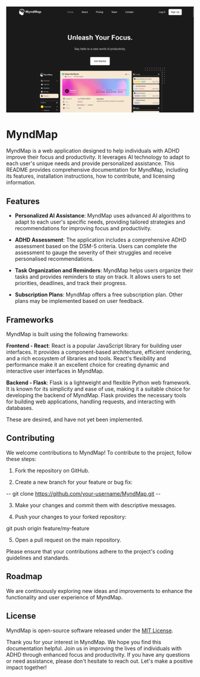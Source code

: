 ![MyndMap Logo](Website/Front%20Page%202.png)

# MyndMap

MyndMap is a web application designed to help individuals with ADHD improve their focus and productivity. It leverages AI technology to adapt to each user's unique needs and provide personalized assistance. This README provides comprehensive documentation for MyndMap, including its features, installation instructions, how to contribute, and licensing information.

## Features

- **Personalized AI Assistance**: MyndMap uses advanced AI algorithms to adapt to each user's specific needs, providing tailored strategies and recommendations for improving focus and productivity.

- **ADHD Assessment**: The application includes a comprehensive ADHD assessment based on the DSM-5 criteria. Users can complete the assessment to gauge the severity of their struggles and receive personalised recommendations.

- **Task Organization and Reminders**: MyndMap helps users organize their tasks and provides reminders to stay on track. It allows users to set priorities, deadlines, and track their progress.

- **Subscription Plans**: MyndMap offers a free subscription plan. Other plans may be implemented based on user feedback.

## Frameworks

MyndMap is built using the following frameworks:

**Frontend - React**: React is a popular JavaScript library for building user interfaces. It provides a component-based architecture, efficient rendering, and a rich ecosystem of libraries and tools. React's flexibility and performance make it an excellent choice for creating dynamic and interactive user interfaces in MyndMap.

**Backend - Flask**: Flask is a lightweight and flexible Python web framework. It is known for its simplicity and ease of use, making it a suitable choice for developing the backend of MyndMap. Flask provides the necessary tools for building web applications, handling requests, and interacting with databases.

These are desired, and have not yet been implemented.


## Contributing

We welcome contributions to MyndMap! To contribute to the project, follow these steps:

1. Fork the repository on GitHub.

2. Create a new branch for your feature or bug fix:



-- git clone https://github.com/your-username/MyndMap.git --


3. Make your changes and commit them with descriptive messages.

4. Push your changes to your forked repository:

git push origin feature/my-feature


5. Open a pull request on the main repository.

Please ensure that your contributions adhere to the project's coding guidelines and standards.

## Roadmap

We are continuously exploring new ideas and improvements to enhance the functionality and user experience of MyndMap.

## License

MyndMap is open-source software released under the [MIT License](LICENSE).

Thank you for your interest in MyndMap. We hope you find this documentation helpful. Join us in improving the lives of individuals with ADHD through enhanced focus and productivity. If you have any questions or need assistance, please don't hesitate to reach out. Let's make a positive impact together!





